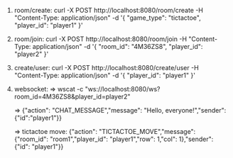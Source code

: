 1. room/create:
    curl -X POST http://localhost:8080/room/create -H "Content-Type: application/json" -d '{
    "game_type": "tictactoe",
    "player_id": "player1"
    }'

2. room/join:
    curl -X POST http://localhost:8080/room/join -H "Content-Type: application/json" -d '{
    "room_id": "4M36ZS8",
    "player_id": "player2"
    }'

3. create/user:
    curl -X POST http://localhost:8080/create/user -H "Content-Type: application/json" -d '{
    "player_id": "player1"
    }'

4. websocket:
    => wscat -c "ws://localhost:8080/ws?room_id=4M36ZS8&player_id=player2"

    => {"action": "CHAT_MESSAGE","message": "Hello, everyone!","sender": {"id":"player1"}}

    => tictactoe move:
        {"action": "TICTACTOE_MOVE","message": {"room_id": "room1","player_id": "player1","row": 1,"col": 1},"sender": {"id": "player1"}}